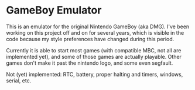 # GameBoy Emulator
This is an emulator for the original Nintendo GameBoy (aka DMG).
I've been working on this project off and on for several years, which is visible in the code because my style preferences have changed during this period.

Currently it is able to start most games (with compatible MBC, not all are implemented yet), and some of those games are actually playable.
Other games don't make it past the nintendo logo, and some even segfault.

Not (yet) implemented: RTC, battery, proper halting and timers, windows, serial, etc.
